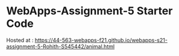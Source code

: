 # WebApps-Assignment-5 Starter Code
Hosted at : https://44-563-webapps-f21.github.io/webapps-s21-assignment-5-Rohith-S545442/animal.html
